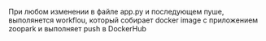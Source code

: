 При любом изменении в файле app.py и последующем пуше, выполянется workflou, который собирает docker image с приложением zoopark и выполняет push в DockerHub
